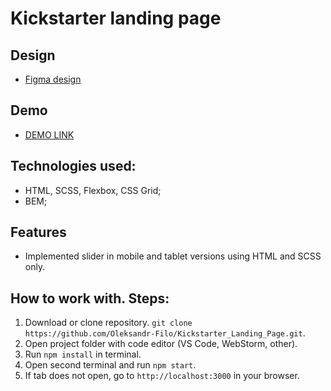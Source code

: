 # Kickstarter landing page

## Design
- [Figma design](https://www.figma.com/file/Ujp7bCFuvuJlkn8TSbQPSZ/Kickstarter_FE-students?node-id=19655%3A32&t=RNsB5mjonJcYhQ6z-0)

## Demo
- [DEMO LINK](https://Oleksandr-Filo.github.io/Kickstarter_Landing_Page/)

## Technologies used:
- HTML, SCSS, Flexbox, CSS Grid;
- BEM;

## Features
- Implemented slider in mobile and tablet versions using HTML and SCSS only.

## How to work with. Steps:
1. Download or clone repository. `git clone https://github.com/Oleksandr-Filo/Kickstarter_Landing_Page.git`.
2. Open project folder with code editor (VS Code, WebStorm, other).
3. Run ```npm install``` in terminal.
4. Open second terminal and run ```npm start```.
5. If tab does not open, go to ```http://localhost:3000``` in your browser.
